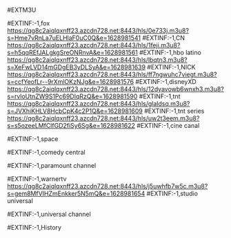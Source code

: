 #EXTM3U

#EXTINF:-1,fox 
https://qg8c2aiqlqxnff23.azcdn728.net:8443/hls/0e733j.m3u8?s=Hme7vRnLa7uELHlaF0uC0Q&e=1628981541
#EXTINF:-1,CN
https://qg8c2aiqlqxnff23.azcdn728.net:8443/hls/1feji.m3u8?s=h5qqREfJALgkgSreONRnvA&e=1628981561
#EXTINF:-1,hbo latino
https://qg8c2aiqlqxnff23.azcdn728.net:8443/hls/lbqtn3.m3u8?s=XeFwLVD14mGDgEB3yDLSyA&e=1628981639
#EXTINF:-1,NICK
https://qg8c2aiqlqxnff23.azcdn728.net:8443/hls/ff7ngwuhc7viegt.m3u8?s=ccfYeofLr--9rXmlOKzNJg&e=1628981576
#EXTINF:-1,disneyXD
https://qg8c2aiqlqxnff23.azcdn728.net:8443/hls/12dyavowb6wnxh3.m3u8?s=rvloUtnZW9S1Pc69DIqRzQ&e=1628981590
#EXTINF:-1,tnt 
https://qg8c2aiqlqxnff23.azcdn728.net:8443/hls/glaldsq.m3u8?s=JVXhiKHLV8HcbCpK4c2P1Q&e=1628981609
#EXTINF:-1,tnt series
https://qg8c2aiqlqxnff23.azcdn728.net:8443/hls/uw2t3eem.m3u8?s=s5ozeeLMfClfGD2fiSy6Sg&e=1628981622
#EXTINF:-1,cine canal

#EXTINF:-1,space

#EXTINF:-1,comedy central

#EXTINF:-1,paramount channel

#EXTINF:-1,warnertv
https://qg8c2aiqlqxnff23.azcdn728.net:8443/hls/j5uwhfb7w5c.m3u8?s=gem8MfVIHZmEnkker5N5mQ&e=1628981654
#EXTINF:-1,studio universal

#EXTINF:-1,universal channel

#EXTINF:-1,History



